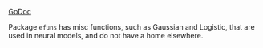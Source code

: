 [GoDoc](https://pkg.go.dev/github.com/emer/emergent/efuns)

Package `efuns` has misc functions, such as Gaussian and Logistic, that are used in neural models, and do not have a home elsewhere.

